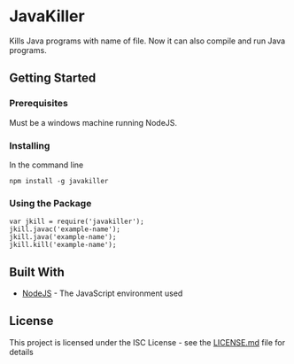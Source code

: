 # JavaKiller

Kills Java programs with name of file. Now it can also compile and run Java programs.

## Getting Started

### Prerequisites

Must be a windows machine running NodeJS.

### Installing

In the command line

```
npm install -g javakiller
```
### Using the Package
```
var jkill = require('javakiller');
jkill.javac('example-name');
jkill.java('example-name');
jkill.kill('example-name');
```
## Built With

* [NodeJS](https://nodejs.org/en/) - The JavaScript environment used

## License

This project is licensed under the ISC License - see the [LICENSE.md](LICENSE.md) file for details